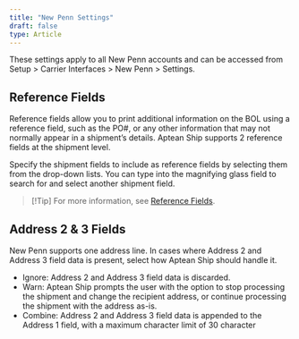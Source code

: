 ```yaml
---
title: "New Penn Settings"
draft: false
type: Article
---
```


These settings apply to all New Penn accounts and can be accessed from Setup > Carrier Interfaces > New Penn > Settings.
## Reference Fields


Reference fields allow you to print additional information on the BOL using a reference field, such as the PO#, or any other information that may not normally appear in a shipment’s details. Aptean Ship supports 2 reference fields at the shipment level.

Specify the shipment fields to include as reference fields by selecting them from the drop-down lists. You can type into the magnifying glass field to search for and select another shipment field.

>[!Tip] For more information, see [Reference Fields](carrier-reference-fields.md).
## Address 2 & 3 Fields


New Penn supports one address line. In cases where Address 2 and Address 3 field data is present, select how Aptean Ship should handle it.
* Ignore: Address 2 and Address 3 field data is discarded.
* Warn: Aptean Ship prompts the user with the option to stop processing the shipment and change the recipient address, or continue processing the shipment with the address as-is.
* Combine: Address 2 and Address 3 field data is appended to the Address 1 field, with a maximum character limit of 30 character


